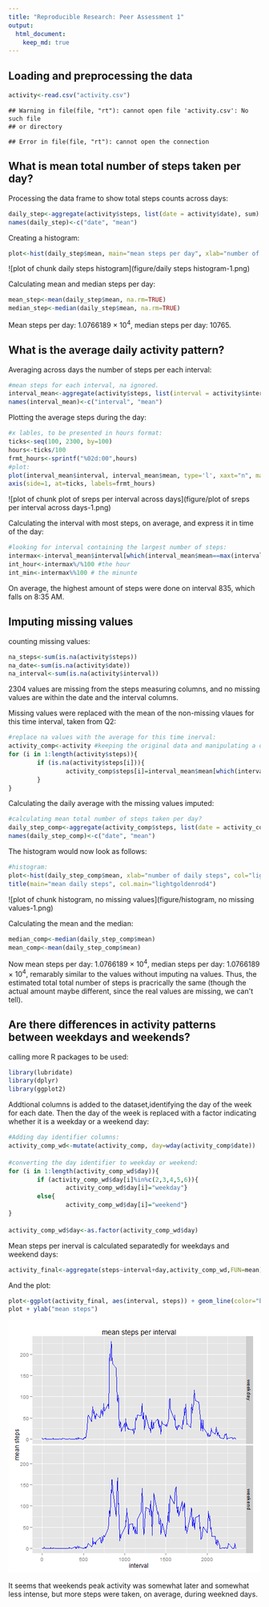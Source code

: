 ```yaml
---
title: "Reproducible Research: Peer Assessment 1"
output: 
  html_document:
    keep_md: true
---
```



## Loading and preprocessing the data


```r
activity<-read.csv("activity.csv")
```

```
## Warning in file(file, "rt"): cannot open file 'activity.csv': No such file
## or directory
```

```
## Error in file(file, "rt"): cannot open the connection
```

## What is mean total number of steps taken per day?

Processing the data frame to show total steps counts across days:


```r
daily_step<-aggregate(activity$steps, list(date = activity$date), sum)
names(daily_step)<-c("date", "mean")
```

Creating a histogram:


```r
plot<-hist(daily_step$mean, main="mean steps per day", xlab="number of daily steps", col="darkgreen")
```

![plot of chunk daily steps histogram](figure/daily steps histogram-1.png) 

Calculating mean and median steps per day:


```r
mean_step<-mean(daily_step$mean, na.rm=TRUE)                                                
median_step<-median(daily_step$mean, na.rm=TRUE)
```

Mean steps per day: 1.0766189 &times; 10<sup>4</sup>, median steps per day: 10765.



## What is the average daily activity pattern?

Averaging across days the number of steps per each interval:



```r
#mean steps for each interval, na ignored.
interval_mean<-aggregate(activity$steps, list(interval = activity$interval), mean, na.rm=TRUE)
names(interval_mean)<-c("interval", "mean")
```

Plotting the average steps during the day:


```r
#x lables, to be presented in hours format:
ticks<-seq(100, 2300, by=100)
hours<-ticks/100
frmt_hours<-sprintf("%02d:00",hours)
#plot:
plot(interval_mean$interval, interval_mean$mean, type='l', xaxt="n", main="mean steps per interval", xlab="hour", ylab="mean number of steps", col="blue")
axis(side=1, at=ticks, labels=frmt_hours)
```

![plot of chunk plot of sreps per interval across days](figure/plot of sreps per interval across days-1.png) 

Calculating the interval with most steps, on average, and express it in time of the day:


```r
#looking for interval containing the largest number of steps:
intermax<-interval_mean$interval[which(interval_mean$mean==max(interval_mean$mean))]
int_hour<-intermax%/%100 #the hour
int_min<-intermax%%100 # the minunte
```


On average, the highest amount of steps were done on interval 835, which falls on 8:35 AM.



## Imputing missing values

counting missing values:


```r
na_steps<-sum(is.na(activity$steps))
na_date<-sum(is.na(activity$date))
na_interval<-sum(is.na(activity$interval))
```

2304 values are missing from the steps measuring columns, and no missing values are within the date and the interval columns.

Missing values were replaced with the mean of the non-missing vlaues for this time interval, taken from Q2:


```r
#replace na values with the average for this time inerval:
activity_comp<-activity #keeping the original data and manipulating a different file
for (i in 1:length(activity$steps)){
        if (is.na(activity$steps[i])){
                activity_comp$steps[i]=interval_mean$mean[which(interval_mean$interval==activity$interval[i])]
        }
}
```

Calculating the daily average with the missing values imputed:


```r
#calculating mean total number of steps taken per day?
daily_step_comp<-aggregate(activity_comp$steps, list(date = activity_comp$date), sum)
names(daily_step_comp)<-c("date", "mean")
```

The histogram would now look as follows:


```r
#histogram:
plot<-hist(daily_step_comp$mean, xlab="number of daily steps", col="lightgoldenrod", main='')
title(main="mean daily steps", col.main="lightgoldenrod4") 
```

![plot of chunk histogram, no missing values](figure/histogram, no missing values-1.png) 

Calculating the mean and the median:


```r
median_comp<-median(daily_step_comp$mean)
mean_comp<-mean(daily_step_comp$mean)
```

Now mean steps per day: 1.0766189 &times; 10<sup>4</sup>, median steps per day: 1.0766189 &times; 10<sup>4</sup>, remarably similar to the values without imputing na values. Thus, the estimated total total number of steps is pracrically the same (though the actual amount maybe different, since the real values are missing, we can't tell).


## Are there differences in activity patterns between weekdays and weekends?

calling more R packages to be used:


```r
library(lubridate)
library(dplyr)
library(ggplot2)
```

Addtional columns is added to the dataset,identifying the day of the week for each date. Then the day of the week is replaced with a factor indicating whether it is a weekday or a weekend day:


```r
#Adding day identifier columns:
activity_comp_wd<-mutate(activity_comp, day=wday(activity_comp$date))

#converting the day identifier to weekday or weekend:
for (i in 1:length(activity_comp_wd$day)){
        if (activity_comp_wd$day[i]%in%c(2,3,4,5,6)){
                activity_comp_wd$day[i]="weekday"}
        else{
                activity_comp_wd$day[i]="weekend"}
}

activity_comp_wd$day<-as.factor(activity_comp_wd$day)
```

Mean steps per inerval is calculated separatedly for weekdays and weekend days:


```r
activity_final<-aggregate(steps~interval+day,activity_comp_wd,FUN=mean)
```

And the plot:


```r
plot<-ggplot(activity_final, aes(interval, steps)) + geom_line(color="blue")+labs(title="mean steps per interval")+ facet_grid(day~.)
plot + ylab("mean steps")
```

![plot of chunk plot](figure/plot-1.png) 

It seems that weekends peak activity was somewhat later and somewhat less intense, but more steps were taken, on average, during weekned days.
